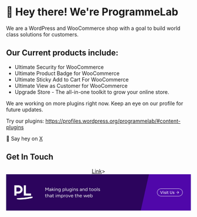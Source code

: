 # 👋 Hey there! We're ProgrammeLab

We are a WordPress and WooCommerce shop with a goal to build world class solutions for customers.

## Our Current products include:

* Ultimate Security for WooCommerce
* Ultimate Product Badge for WooCommerce
* Ultimate Sticky Add to Cart For WooCommerce
* Ultimate View as Customer for WooCommerce
* Upgrade Store - The all-in-one toolkit to grow your online store.

We are working on more plugins right now. Keep an eye on our profile for future updates.

Try our plugins: https://profiles.wordpress.org/programmelab/#content-plugins

🙋 Say hey on [X](https://x.com/programmelab?lang=en)

## Get In Touch
<p align="center">
<a href="http://programmelab.com/" target="_blank" rel="noopener noreferrer">Link</a>><img src="https://github.com/ProgrammeLab-HQ/.github/blob/main/images/programmelab-image-2.png" width="850"></a>
</p>